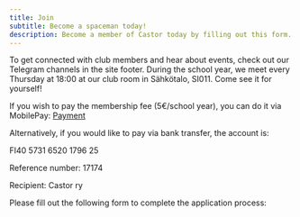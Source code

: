 ```yaml
---
title: Join
subtitle: Become a spaceman today!
description: Become a member of Castor today by filling out this form.
---
```

To get connected with club members and hear about events, check out our Telegram channels in the site footer. During the school year, we meet every Thursday at 18:00 at our club room in Sähkötalo, SI011. Come see it for yourself!

If you wish to pay the membership fee (5€/school year), you can do it via MobilePay: [Payment](https://www.mobilepay.fi/Yrityksille/Maksulinkki/maksulinkki-vastaus?phone=22885&amount=5&comment=JM%20Etunimi%20Sukunimi)

Alternatively, if you would like to pay via bank transfer, the account is:

FI40 5731 6520 1796 25

Reference number: 17174

Recipient: Castor ry


Please fill out the following form to complete the application process:
